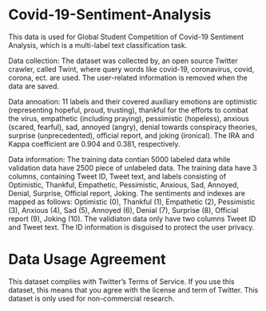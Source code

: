 # Covid-19-Sentiment-Analysis
This data is used for Global Student Competition of Covid-19 Sentiment Analysis, which is a multi-label text classification task.

Data collection: The dataset was collected by, an open source Twitter crawler, called Twint, where query words like covid-19, coronavirus, covid, corona, ect. are used. The user-related information is removed when the data are saved.

Data annoation: 11 labels and their covered auxiliary emotions are optimistic (representing hopeful, proud, trusting), thankful for the efforts to combat the virus, empathetic (including praying), pessimistic (hopeless), anxious (scared, fearful), sad, annoyed (angry), denial towards conspiracy theories, surprise (unprecedented), official report, and joking (ironical). The IRA and Kappa coefficient are 0.904 and 0.381, respectively.

Data information: The training data contian 5000 labeled data while validation data have 2500 piece of unlabeled data. The training data have 3 columns, containing Tweet ID, Tweet text, and labels consisting of Optimistic, Thankful, Empathetic, Pessimistic, Anxious, Sad, Annoyed, Denial, Surprise, Official report, Joking. The sentiments and indexes are mapped as follows: Optimistic (0), Thankful (1), Empathetic (2), Pessimistic (3), Anxious (4), Sad (5), Annoyed (6), Denial (7), Surprise (8), Official report (9), Joking (10). The validiaton data only have two columns Tweet ID and Tweet text. The ID information is disguised to protect the user privacy.

# Data Usage Agreement
This dataset complies with Twitter’s Terms of Service. If you use this dataset, this means that you agree with the license and term of Twitter. This dataset is only used for non-commercial research.




